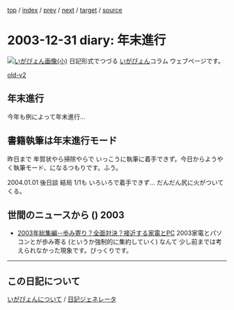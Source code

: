[top](https://igapyon.github.io/diary/) 
 / [index](https://igapyon.github.io/diary/2003/index.html) 
 / [prev](https://igapyon.github.io/diary/2003/ig031230.html) 
 / [next](https://igapyon.github.io/diary/2004/ig040102.html) 
 / [target](https://igapyon.github.io/diary/2003/ig031231.html) 
 / [source](https://github.com/igapyon/diary/blob/gh-pages/2003/ig031231.html.src.md) 

2003-12-31 diary: 年末進行
=====================================================================================================
[![いがぴょん画像(小)](https://igapyon.github.io/diary/images/iga200306s.jpg "いがぴょん")](https://igapyon.github.io/diary/memo/memoigapyon.html) 日記形式でつづる [いがぴょん](https://igapyon.github.io/diary/memo/memoigapyon.html)コラム ウェブページです。

[old-v2](ig031231-orig.html)

## 年末進行

今年も例によって年末進行…


## 書籍執筆は年末進行モード

昨日まで 年賀状やら掃除やらで いっこうに執筆に着手できず。今日からようやく執筆モード、になるつもりです。ふう。

2004.01.01 後日談 結局 1/1も いろいろで着手できず… だんだん尻に火がついてくる。

## 世間のニュースから () 2003

* [2003年総集編--歩み寄り？全面対決？接近する家電とPC](http://japan.cnet.com/news/tech/story/0,2000047674,20063448,00.htm)  2003家電とパソコンとが歩み寄る (というか強制的に集約していく) なんて 少し前までは考えられなかった現象です。びっくりです。

----------------------------------------------------------------------------------------------------

## この日記について
[いがぴょんについて](https://igapyon.github.io/diary/memo/memoigapyon.html) / [日記ジェネレータ](https://github.com/igapyon/igapyonv3)
